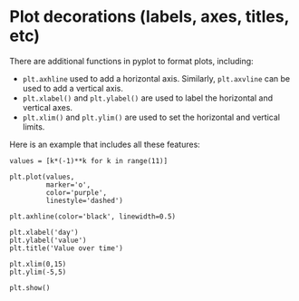 # Plot decorations (labels, axes, titles, etc)
There are additional functions in pyplot to format plots, including:
- `plt.axhline` used to add a horizontal axis.
Similarly, `plt.axvline` can be used to add a vertical axis.
- `plt.xlabel()` and `plt.ylabel()` are used to label the horizontal and vertical axes.
- `plt.xlim()` and `plt.ylim()` are used to set the horizontal and vertical limits.

Here is an example that includes all these features:

```
values = [k*(-1)**k for k in range(11)]

plt.plot(values, 
         marker='o',
         color='purple',
         linestyle='dashed')

plt.axhline(color='black', linewidth=0.5)

plt.xlabel('day')
plt.ylabel('value')
plt.title('Value over time')

plt.xlim(0,15)
plt.ylim(-5,5)

plt.show()
```
